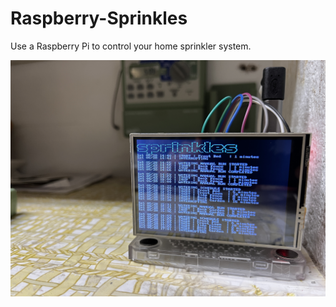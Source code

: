 # Raspberry-Sprinkles
Use a Raspberry Pi to control your home sprinkler system.

![sprinkles](sprinkles.jpg "sprinkles")
